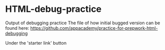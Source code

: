 # HTML-debug-practice
Output of debugging practice
The file of how initial bugged version can be found here:
https://github.com/appacademy/practice-for-prepwork-html-debugging

Under the 'starter link' button

